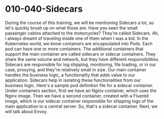 # 010-040-Sidecars

 During the course of this training, we will be mentioning Sidecars a lot, so let's quickly brush up on what those are. Have you seen the small passenger cabins attached to the motorcycles? They're called Sidecars. Ah, I always dreamt of traveling inside one of them when I was a kid. In the Kubernetes world, we know containers are encapsulated into Pods. Each pod can have one or more containers. The additional containers that support the main container are called sidecars or sidecar containers. They share the same volume and network, but they have different responsibilities. Sidecars are responsible for log shipping, monitoring, file loading, or in our case, proxying, and they're relatively small in size. Our main container handles the business logic, a functionality that adds value to our application. Sidecars help in isolating these functionalities from our business logic. Here's a sample pod definition file for a sidecar container. Under containers section, first we have an Nginx container, which uses the Nginx image. Then we have a second container, created with a Fluentd image, which is our sidecar container responsible for shipping logs of the main application to a central server. So, that's a sidecar container. Next, we will talk about Envoy.